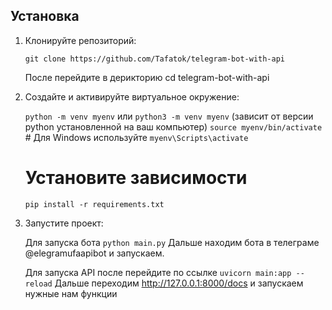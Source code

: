 ## Установка

1. Клонируйте репозиторий:
    
    ```git clone https://github.com/Tafatok/telegram-bot-with-api```

    После перейдите в дерикторию cd telegram-bot-with-api

    

2. Создайте и активируйте виртуальное окружение:
    
    ```python -m venv myenv``` или ```python3 -m venv myenv``` (зависит от версии python установленной на ваш компьютер)
    ```source myenv/bin/activate```  # Для Windows используйте ```myenv\Scripts\activate```

    # Установите зависимости
    ```pip install -r requirements.txt```
   

3. Запустите проект:
    
    Для запуска бота
    ```python main.py```
    Дальше находим бота в телеграме @elegramufaapibot и запускаем.

    Для запуска API после перейдите по ссылке 
    ```uvicorn main:app --reload```
    Дальше переходим http://127.0.0.1:8000/docs и запускаем нужные нам функции
    
